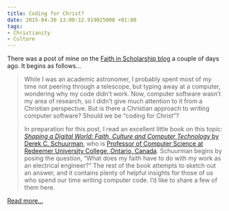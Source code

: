 ```yaml
---
title: Coding for Christ?
date: 2015-04-30 13:00:12.919025000 +01:00
tags:
- Christianity
- Culture
---
```

There was a post of mine on the [Faith in Scholarship blog](https://thinkfaith.net/category/fisch/) a couple of days ago. It begins as follows...

> While I was an academic astronomer, I probably spent most of my time not peering through a telescope, but typing away at a computer, wondering why my code didn’t work. Now, computer software wasn’t my area of research, so I didn’t give much attention to it from a Christian perspective. But is there a Christian approach to writing computer software? Should we be “coding for Christ”?
>
> In preparation for this post, I read an excellent little book on this topic: [_Shaping a Digital World: Faith, Culture and Computer Technology_ by Derek C. Schuurman](http://www.amazon.co.uk/Shaping-Digital-World-Derek-Schuurman/dp/0830827137), who is [Professor of Computer Science at Redeemer University College, Ontario, Canada](http://cs.redeemer.ca/derek/). Schuurman begins by posing the question, “What does my faith have to do with my work as an electrical engineer?” The rest of the book attempts to sketch out an answer, and it contains plenty of helpful insights for those of us who spend our time writing computer code. I’d like to share a few of them here.

[Read more...](https://thinkfaith.net/2015/04/27/coding-for-christ/)

